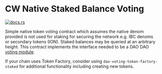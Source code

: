 # CW Native Staked Balance Voting

[![docs.rs](https://img.shields.io/docsrs/dao-voting-native-staked)](https://docs.rs/dao-voting-native-staked/latest/dao_voting_native_staked/)

Simple native token voting contract which assumes the native denom
provided is not used for staking for securing the network e.g. IBC
denoms or secondary tokens (ION). Staked balances may be queried at an
arbitrary height. This contract implements the interface needed to be a DAO
DAO [voting
module](https://github.com/DA0-DA0/dao-contracts/wiki/DAO-DAO-Contracts-Design#the-voting-module).

If your chain uses Token Factory, consider using `dao-voting-token-factory-staked` for additional functionality including creating new tokens.
